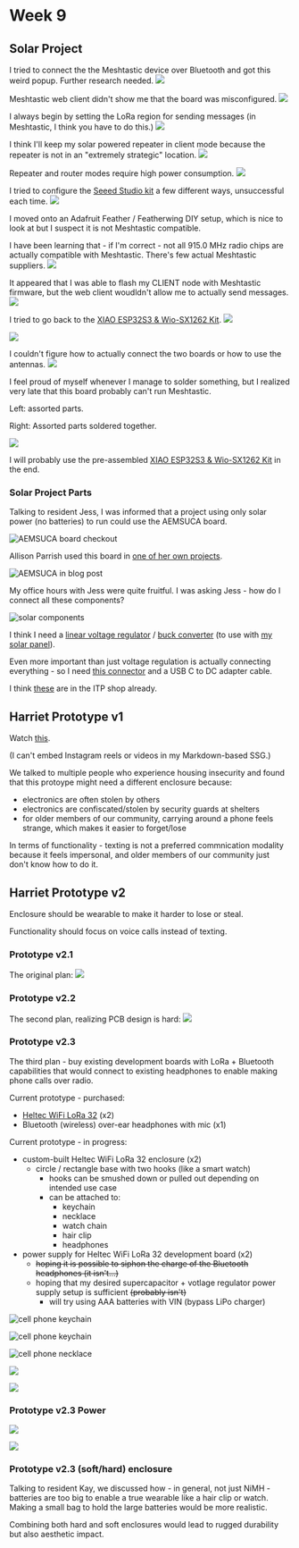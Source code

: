 # Week 9


## Solar Project

I tried to connect the the Meshtastic device over Bluetooth and got this weird popup. Further research needed.
![](https://enderversing.github.io/itp-blog/assets/img/energy/week9/22937.png)

Meshtastic web client didn't show me that the board was misconfigured. 
![](https://enderversing.github.io/itp-blog/assets/img/energy/week9/IMG_2962.gif)

I always begin by setting the LoRa region for sending messages (in Meshtastic, I think you have to do this.)
![](https://enderversing.github.io/itp-blog/assets/img/energy/week9/24011.png)

I think I'll keep my solar powered repeater in client mode because the repeater is not in an "extremely strategic" location.
![](https://enderversing.github.io/itp-blog/assets/img/energy/week9/24129.png)

Repeater and router modes require high power consumption.
![](https://enderversing.github.io/itp-blog/assets/img/energy/week9/24147.png)

I tried to configure the [Seeed Studio kit](https://www.seeedstudio.com/Wio-SX1262-with-XIAO-ESP32S3-p-5982.html) a few different ways, unsuccessful each time.
![](https://enderversing.github.io/itp-blog/assets/img/energy/week9/IMG_2965.gif)

I moved onto an Adafruit Feather / Featherwing DIY setup, which is nice to look at but I suspect it is not Meshtastic compatible.

I have been learning that - if I'm correct - not all 915.0 MHz radio chips are actually compatible with Meshtastic. There's few actual Meshtastic suppliers.
![](https://enderversing.github.io/itp-blog/assets/img/energy/week9/IMG_2968.gif)

It appeared that I was able to flash my CLIENT node with Meshtastic firmware, but the web client woudldn't allow me to actually send messages.
![](https://enderversing.github.io/itp-blog/assets/img/energy/week9/45458.png)

I tried to go back to the [XIAO ESP32S3 & Wio-SX1262 Kit](https://www.seeedstudio.com/Wio-SX1262-with-XIAO-ESP32S3-p-5982.html).
![](https://enderversing.github.io/itp-blog/assets/img/energy/week9/IMG_2961.jpeg)

![](https://enderversing.github.io/itp-blog/assets/img/energy/week9/IMG_2963.jpeg)

I couldn't figure how to actually connect the two boards or how to use the antennas.
![](https://enderversing.github.io/itp-blog/assets/img/energy/week9/IMG_2964.jpeg)


I feel proud of myself whenever I manage to solder something, but I realized very late that this board probably can't run Meshtastic.

Left: assorted parts.

Right: Assorted parts soldered together.

![](https://enderversing.github.io/itp-blog/assets/img/energy/week9/IMG_2966.jpeg)

I will probably use the pre-assembled [XIAO ESP32S3 & Wio-SX1262 Kit](https://www.seeedstudio.com/XIAO-ESP32S3-for-Meshtastic-LoRa-with-3D-Printed-Enclosure-p-6314.html) in the end.


### Solar Project Parts 

Talking to resident Jess, I was informed that a project using only solar power (no batteries) to run could use the AEMSUCA board.

![AEMSUCA board checkout](https://enderversing.github.io/itp-blog/assets/img/energy/week9/aemsuca.png)

Allison Parrish used this board in [one of her own projects](https://posts.decontextualize.com/solar-powered-dawn-poems-progress-report/).

![AEMSUCA in blog post](https://enderversing.github.io/itp-blog/assets/img/energy/week9/parrish.png)

My office hours with Jess were quite fruitful. I was asking Jess - how do I connect all these components?

![solar components](https://enderversing.github.io/itp-blog/assets/img/energy/week9/components.jpg)

I think I need a [linear voltage regulator](https://www.seeedstudio.com/blog/2019/10/30/lm7805-voltage-regulator-features-comparisons-lm317-and-more/#:~:text=The%20LM7805%20is%20a%20voltage,supplies%20the%20positive%205%20volts) / [buck converter](https://www.digikey.com/en/products/detail/adafruit-industries-llc/4739/13175530) (to use with [my solar panel](https://voltaicsystems.com/10-watt-panel-etfe/)).

Even more important than just voltage regulation is actually connecting everything - so I need [this connector](https://www.digikey.com/en/products/detail/adafruit-industries-llc/369/5629435) and a USB C to DC adapter cable.

I think [these](https://www.digikey.com/en/products/detail/adafruit-industries-llc/369/5629435) are in the ITP shop already.

## Harriet Prototype v1

Watch [this](https://www.instagram.com/reel/DHeEGpXJpe1/).

(I can't embed Instagram reels or videos in my Markdown-based SSG.)

We talked to multiple people who experience housing insecurity and found that this protoype might need a different enclosure because:
* electronics are often stolen by others
* electronics are confiscated/stolen by security guards at shelters
* for older members of our community, carrying around a phone feels strange, which makes it easier to forget/lose

In terms of functionality - texting is not a preferred commnication modality because it feels impersonal, and older members of our community just don't know how to do it.

## Harriet Prototype v2

Enclosure should be wearable to make it harder to lose or steal.

Functionality should focus on voice calls instead of texting.


### Prototype v2.1

The original plan:
![](https://enderversing.github.io/itp-blog/assets/img/energy/week9/v1.png)

### Prototype v2.2

The second plan, realizing PCB design is hard:
![](https://enderversing.github.io/itp-blog/assets/img/energy/week9/v2.png)

### Prototype v2.3


The third plan - buy existing development boards with LoRa + Bluetooth capabilities that would connect to existing headphones to enable making phone calls over radio.

Current prototype - purchased:
* [Heltec WiFi LoRa 32](https://heltec.org/project/wifi-lora-32-v3/) (x2)
* Bluetooth (wireless) over-ear headphones with mic (x1)


Current prototype - in progress:

* custom-built Heltec WiFi LoRa 32 enclosure (x2)
  * circle / rectangle base with two hooks (like a smart watch)
    * hooks can be smushed down or pulled out depending on intended use case
    * can be attached to:
      * keychain
      * necklace
      * watch chain
      * hair clip
      * headphones
* power supply for Heltec WiFi LoRa 32 development board (x2)
  * ~~hoping it is possible to siphon the charge of the Bluetooth headphones (it isn't...)~~
  * hoping that my desired supercapacitor + votlage regulator power supply setup is sufficient ~~(probably isn't)~~
    * will try using AAA batteries with VIN (bypass LiPo charger)


![cell phone keychain](https://enderversing.github.io/itp-blog/assets/img/energy/week9/IMG_2957.JPG)

![cell phone keychain](https://enderversing.github.io/itp-blog/assets/img/energy/week9/IMG_2959.JPG)


![cell phone necklace](https://enderversing.github.io/itp-blog/assets/img/energy/week9/IMG_2960.JPG)

![](https://enderversing.github.io/itp-blog/assets/img/energy/week9/inspo.jpg)

![](https://enderversing.github.io/itp-blog/assets/img/energy/week9/future.jpg)

### Prototype v2.3 Power

![](https://enderversing.github.io/itp-blog/assets/img/energy/week9/copilot_power_advice.png)

![](https://enderversing.github.io/itp-blog/assets/img/energy/week9/connect_alkaline.png)

### Prototype v2.3 (soft/hard) enclosure

Talking to resident Kay, we discussed how - in general, not just NiMH - batteries are too big to enable a true wearable like a hair clip or watch. Making a small bag to hold the large batteries would be more realistic.

Combining both hard and soft enclosures would lead to rugged durability but also aesthetic impact.
